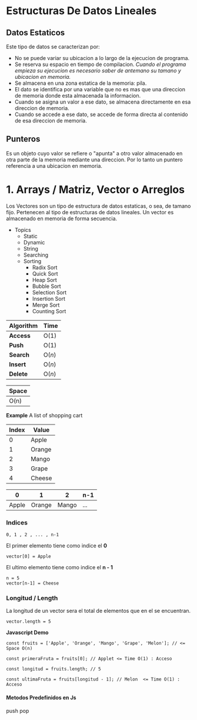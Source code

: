 # Estructuras De Datos Lineales

## Datos Estaticos

Este tipo de datos se caracterizan por:

- No se puede variar su ubicacion a lo largo de la ejecucion de programa.
- Se reserva su espacio en tiempo de compilacion. _Cuando el programa empieza su ejecucion es necesario saber de antemano su tamano y ubicacion en memoria._
- Se almacena en una zona estatica de la memoria: pila.
- El dato se identifica por una variable que no es mas que una direccion de memoria donde esta almacenada la informacion.
- Cuando se asigna un valor a ese dato, se almacena directamente en esa direccion de memoria.
- Cuando se accede a ese dato, se accede de forma directa al contenido de esa direccion de memoria.

## Punteros

Es un objeto cuyo valor se refiere o "apunta" a otro valor almacenado en otra parte de la memoria mediante una direccion. Por lo tanto un puntero referencia a una ubicacion en memoria.

# 1. Arrays / Matriz, Vector o Arreglos

Los Vectores son un tipo de estructura de datos estaticas, o sea, de tamano fijo. Pertenecen al tipo de estructuras de datos lineales. Un vector es almacenado en memoria de forma secuencia.

- Topics
  - Static
  - Dynamic
  - String
  - Searching
  - Sorting
    - Radix Sort
    - Quick Sort
    - Heap Sort
    - Bubble Sort
    - Selection Sort
    - Insertion Sort
    - Merge Sort
    - Counting Sort

| Algorithm  | Time   |
| ---------- | ------ |
| **Access** | O(1)   |
| **Push**   | O(1)   |
| **Search** | O(_n_) |
| **Insert** | O(_n_) |
| **Delete** | O(_n_) |

| Space |
| ----- |
| O(n)  |

**Example** A list of shopping cart

| Index | Value  |
| ----- | ------ |
| 0     | Apple  |
| 1     | Orange |
| 2     | Mango  |
| 3     | Grape  |
| 4     | Cheese |

| 0     | 1      | 2     | n-1 |
| ----- | ------ | ----- | --- |
| Apple | Orange | Mango | ... |

### Indices

`0, 1 , 2 , ... , n-1`

El primer elemento tiene como indice el **0**

```
vector[0] = Apple
```

El ultimo elemento tiene como indice el **n - 1**

```
n = 5
vector[n-1] = Cheese
```

### Longitud / Length

La longitud de un vector sera el total de elementos que en el se encuentran.

```
vector.length = 5
```

**Javascript Demo**

```
const fruits = ['Apple', 'Orange', 'Mango', 'Grape', 'Melon']; // <= Space O(n)

const primeraFruta = fruits[0]; // Applet <= Time O(1) : Acceso

const longitud = fruits.length; // 5

const ultimaFruta = fruits[longitud - 1]; // Melon  <= Time O(1) : Acceso
```

#### Metodos Predefinidos en Js

push
pop
